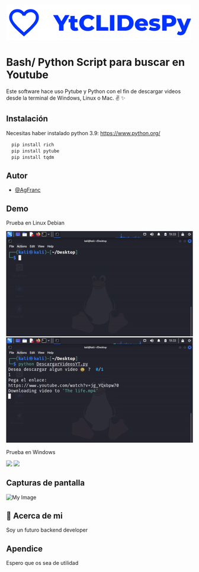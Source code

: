
![Logo](logo-1661811189014.png)


# Bash/ Python Script  para buscar en Youtube

Este software hace uso Pytube y Python con el fin de descargar videos desde la terminal de Windows, Linux o Mac. ✌ ✨




## Instalación

Necesitas haber instalado python 3.9:  https://www.python.org/

```bash
  pip install rich
  pip install pytube 
  pip install tqdm
```
    
## Autor

- [@AgFranc](https://github.com/AgFranc)


## Demo
Prueba en Linux Debian

![](primero.gif)
![](segundo.gif)

Prueba en Windows

![](primeroW.gif)
![](segundoW.gif)

## Capturas de pantalla
 
![My Image](schshot.jpg)

## 🚀 Acerca de mi
Soy un futuro backend developer


## Apendice

Espero que os sea de utilidad

